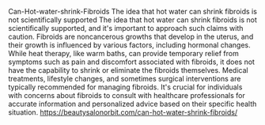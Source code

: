 Can-Hot-water-shrink-Fibroids
The idea that hot water can shrink fibroids is not scientifically supported
The idea that hot water can shrink fibroids is not scientifically supported, and it's important to approach such claims with caution. Fibroids are noncancerous growths that develop in the uterus, and their growth is influenced by various factors, including hormonal changes. While heat therapy, like warm baths, can provide temporary relief from symptoms such as pain and discomfort associated with fibroids, it does not have the capability to shrink or eliminate the fibroids themselves. Medical treatments, lifestyle changes, and sometimes surgical interventions are typically recommended for managing fibroids. It's crucial for individuals with concerns about fibroids to consult with healthcare professionals for accurate information and personalized advice based on their specific health situation.
https://beautysalonorbit.com/can-hot-water-shrink-fibroids/
